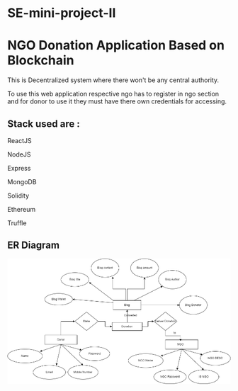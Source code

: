 # SE-mini-project-II

# NGO Donation Application Based on Blockchain

This is Decentralized system where there won't be any central authority.

To use this web application respective ngo has to register in ngo section and for donor to use it they must have there own credentials for accessing.


## Stack used are :

ReactJS

NodeJS

Express

MongoDB

Solidity

Ethereum

Truffle

## ER Diagram

![alt text](https://github.com/RiddhiTharewal/SE-mini-project-II/blob/main/Images/ER_diagram.png)
